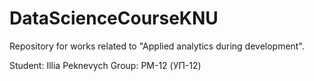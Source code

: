# DataScienceCourseKNU

Repository for works related to "Applied analytics during development".

Student: Illia Peknevych
Group: PM-12 (УП-12)
